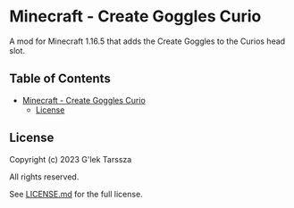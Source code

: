 # Minecraft - Create Goggles Curio #

A mod for Minecraft 1.16.5 that adds the Create Goggles to the Curios head slot.

<!-- omit in toc -->
## Table of Contents ##

* [Minecraft - Create Goggles Curio](#minecraft---create-goggles-curio)
    * [License](#license)

## License ##

Copyright (c) 2023 G'lek Tarssza

All rights reserved.

See [LICENSE.md](LICENSE.md) for the full license.
